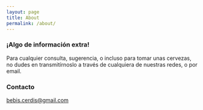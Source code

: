 ```yaml
---
layout: page
title: About
permalink: /about/
---
```


### ¡Algo de información extra!

Para cualquier consulta, sugerencia, o incluso para tomar unas cervezas, no dudes en transmitírnoslo a través de cualquiera de nuestras redes, o por email.

### Contacto

[bebis.cerdis@gmail.com](mailto:bebis.cerdis@gmail.com)
